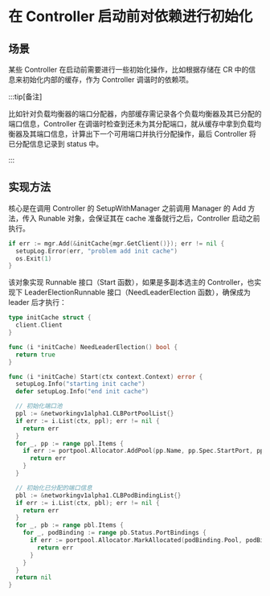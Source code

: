 # 在 Controller 启动前对依赖进行初始化

## 场景

某些 Controller 在启动前需要进行一些初始化操作，比如根据存储在 CR 中的信息来初始化内部的缓存，作为 Controller 调谐时的依赖项。

:::tip[备注]

比如针对负载均衡器的端口分配器，内部缓存需记录各个负载均衡器及其已分配的端口信息，Controller 在调谐时检查到还未为其分配端口，就从缓存中拿到负载均衡器及其端口信息，计算出下一个可用端口并执行分配操作，最后 Controller 将已分配信息记录到 status 中。

:::

## 实现方法

核心是在调用 Controller 的 SetupWithManager 之前调用 Manager 的 Add 方法，传入 Runable 对象，会保证其在 cache 准备就行之后，Controller 启动之前执行。

```go
if err := mgr.Add(&initCache{mgr.GetClient()}); err != nil {
  setupLog.Error(err, "problem add init cache")
  os.Exit(1)
}
```

该对象实现 Runnable 接口（Start 函数），如果是多副本选主的 Controller，也实现下 LeaderElectionRunnable 接口（NeedLeaderElection 函数），确保成为 leader 后才执行：

```go
type initCache struct {
  client.Client
}

func (i *initCache) NeedLeaderElection() bool {
  return true
}

func (i *initCache) Start(ctx context.Context) error {
  setupLog.Info("starting init cache")
  defer setupLog.Info("end init cache")

  // 初始化端口池
  ppl := &networkingv1alpha1.CLBPortPoolList{}
  if err := i.List(ctx, ppl); err != nil {
    return err
  }
  for _, pp := range ppl.Items {
    if err := portpool.Allocator.AddPool(pp.Name, pp.Spec.StartPort, pp.Spec.EndPort, pp.Spec.SegmentLength); err != nil {
      return err
    }
  }

  // 初始化已分配的端口信息
  pbl := &networkingv1alpha1.CLBPodBindingList{}
  if err := i.List(ctx, pbl); err != nil {
    return err
  }
  for _, pb := range pbl.Items {
    for _, podBinding := range pb.Status.PortBindings {
      if err := portpool.Allocator.MarkAllocated(podBinding.Pool, podBinding.Port, podBinding.Protocol); err != nil {
        return err
      }
    }
  }
  return nil
}
```
